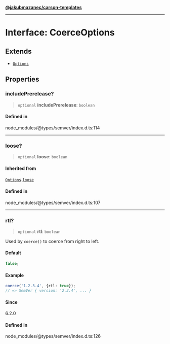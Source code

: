 [**@jakubmazanec/carson-templates**](../../../README.md)

---

# Interface: CoerceOptions

## Extends

- [`Options`](Options.md)

## Properties

### includePrerelease?

> `optional` **includePrerelease**: `boolean`

#### Defined in

node_modules/@types/semver/index.d.ts:114

---

### loose?

> `optional` **loose**: `boolean`

#### Inherited from

[`Options`](Options.md).[`loose`](Options.md#loose)

#### Defined in

node_modules/@types/semver/index.d.ts:107

---

### rtl?

> `optional` **rtl**: `boolean`

Used by `coerce()` to coerce from right to left.

#### Default

```ts
false;
```

#### Example

```ts
coerce('1.2.3.4', {rtl: true});
// => SemVer { version: '2.3.4', ... }
```

#### Since

6.2.0

#### Defined in

node_modules/@types/semver/index.d.ts:126
